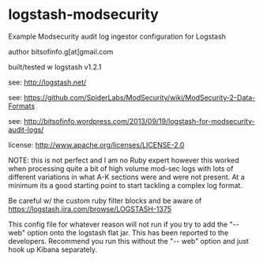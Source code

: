 logstash-modsecurity
====================

Example Modsecurity audit log ingestor configuration for Logstash

author bitsofinfo.g[at]gmail.com
 
built/tested w logstash v1.2.1 

see: http://logstash.net/

see: https://github.com/SpiderLabs/ModSecurity/wiki/ModSecurity-2-Data-Formats

see: http://bitsofinfo.wordpress.com/2013/09/19/logstash-for-modsecurity-audit-logs/

license: http://www.apache.org/licenses/LICENSE-2.0 

NOTE: this is not perfect and I am no Ruby expert however this worked when processing quite a bit of high volume mod-sec logs with lots of different variations in what A-K sections were and were not present. At a minimum its a good starting point to start tackling a complex log format.

Be careful w/ the custom ruby filter blocks and be aware of https://logstash.jira.com/browse/LOGSTASH-1375

This config file for whatever reason will not run if you try to add the "-- web" option onto the logstash flat jar. This has been reported to the developers. Recommend you run this without the "-- web" option and just hook up Kibana separately.



